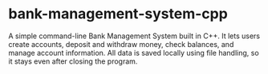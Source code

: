 # bank-management-system-cpp
A simple command-line Bank Management System built in C++. It lets users create accounts, deposit and withdraw money, check balances, and manage account information. All data is saved locally using file handling, so it stays even after closing the program.
